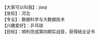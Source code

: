 【大家可以叫我】：jiaqi                                         
【坐标】：河北                           
【专业】：数据科学与大数据技术                                              
【兴趣爱好】：乒乓球                                                                      
【目标】：顺利完成第四期实战营，获得结业证书                                                          
